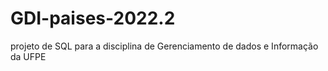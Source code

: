 # GDI-paises-2022.2
projeto de SQL para a disciplina de Gerenciamento de dados e Informação da UFPE
